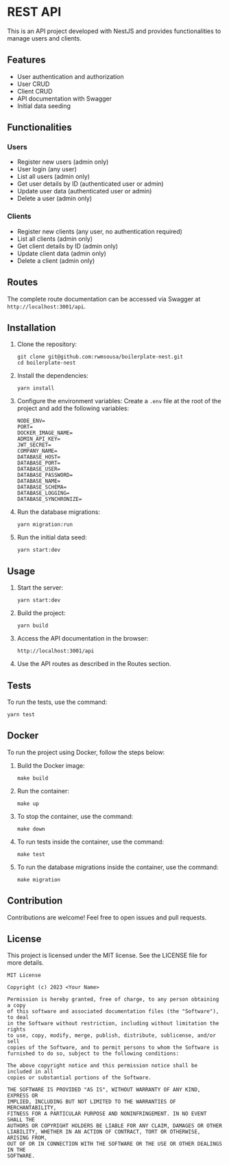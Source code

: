 # REST API

This is an API project developed with NestJS and provides functionalities to manage users and clients.

## Features

- User authentication and authorization
- User CRUD
- Client CRUD
- API documentation with Swagger
- Initial data seeding

## Functionalities

### Users

- Register new users (admin only)
- User login (any user)
- List all users (admin only)
- Get user details by ID (authenticated user or admin)
- Update user data (authenticated user or admin)
- Delete a user (admin only)

### Clients

- Register new clients (any user, no authentication required)
- List all clients (admin only)
- Get client details by ID (admin only)
- Update client data (admin only)
- Delete a client (admin only)

## Routes

The complete route documentation can be accessed via Swagger at `http://localhost:3001/api`.

## Installation

1. Clone the repository:
   ```shell
   git clone git@github.com:rwmsousa/boilerplate-nest.git
   cd boilerplate-nest
   ```

2. Install the dependencies:
   ```shell
   yarn install
   ```

3. Configure the environment variables:
   Create a `.env` file at the root of the project and add the following variables:
   ```env
   NODE_ENV=
   PORT=
   DOCKER_IMAGE_NAME=
   ADMIN_API_KEY=
   JWT_SECRET=
   COMPANY_NAME=
   DATABASE_HOST=
   DATABASE_PORT=
   DATABASE_USER=
   DATABASE_PASSWORD=
   DATABASE_NAME=
   DATABASE_SCHEMA=
   DATABASE_LOGGING=
   DATABASE_SYNCHRONIZE=
   ```

4. Run the database migrations:
   ```shell
   yarn migration:run
   ```

5. Run the initial data seed:
   ```shell
   yarn start:dev
   ```

## Usage

1. Start the server:
   ```shell
   yarn start:dev
   ```

2. Build the project:
   ```shell
   yarn build
   ```

3. Access the API documentation in the browser:
   ```
   http://localhost:3001/api
   ```

3. Use the API routes as described in the Routes section.

## Tests

To run the tests, use the command:
```shell
yarn test
```

## Docker

To run the project using Docker, follow the steps below:

1. Build the Docker image:
   ```shell
   make build
   ```

2. Run the container:
   ```shell
   make up
   ```

3. To stop the container, use the command:
   ```shell
   make down
   ```

4. To run tests inside the container, use the command:
   ```shell
   make test
   ```
   
5. To run the database migrations inside the container, use the command:
   ```shell
   make migration
   ```

## Contribution

Contributions are welcome! Feel free to open issues and pull requests.

## License

This project is licensed under the MIT license. See the LICENSE file for more details.

```
MIT License

Copyright (c) 2023 <Your Name>

Permission is hereby granted, free of charge, to any person obtaining a copy
of this software and associated documentation files (the "Software"), to deal
in the Software without restriction, including without limitation the rights
to use, copy, modify, merge, publish, distribute, sublicense, and/or sell
copies of the Software, and to permit persons to whom the Software is
furnished to do so, subject to the following conditions:

The above copyright notice and this permission notice shall be included in all
copies or substantial portions of the Software.

THE SOFTWARE IS PROVIDED "AS IS", WITHOUT WARRANTY OF ANY KIND, EXPRESS OR
IMPLIED, INCLUDING BUT NOT LIMITED TO THE WARRANTIES OF MERCHANTABILITY,
FITNESS FOR A PARTICULAR PURPOSE AND NONINFRINGEMENT. IN NO EVENT SHALL THE
AUTHORS OR COPYRIGHT HOLDERS BE LIABLE FOR ANY CLAIM, DAMAGES OR OTHER
LIABILITY, WHETHER IN AN ACTION OF CONTRACT, TORT OR OTHERWISE, ARISING FROM,
OUT OF OR IN CONNECTION WITH THE SOFTWARE OR THE USE OR OTHER DEALINGS IN THE
SOFTWARE.
```